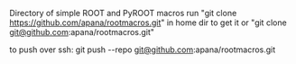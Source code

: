 Directory of simple ROOT and PyROOT macros
run "git clone https://github.com/apana/rootmacros.git" in home dir to get it or
    "git clone git@github.com:apana/rootmacros.git" 

to push over ssh: git push --repo git@github.com:apana/rootmacros.git


 
